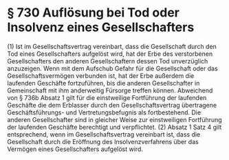 # § 730 Auflösung bei Tod oder Insolvenz eines Gesellschafters
(1) Ist im Gesellschaftsvertrag vereinbart, dass die Gesellschaft durch den Tod eines Gesellschafters aufgelöst wird, hat der Erbe des verstorbenen Gesellschafters den anderen Gesellschaftern dessen Tod unverzüglich anzuzeigen. Wenn mit dem Aufschub Gefahr für die Gesellschaft oder das Gesellschaftsvermögen verbunden ist, hat der Erbe außerdem die laufenden Geschäfte fortzuführen, bis die anderen Gesellschafter in Gemeinschaft mit ihm anderweitig Fürsorge treffen können. Abweichend von § 736b Absatz 1 gilt für die einstweilige Fortführung der laufenden Geschäfte die dem Erblasser durch den Gesellschaftsvertrag übertragene Geschäftsführungs- und Vertretungsbefugnis als fortbestehend. Die anderen Gesellschafter sind in gleicher Weise zur einstweiligen Fortführung der laufenden Geschäfte berechtigt und verpflichtet.
(2) Absatz 1 Satz 4 gilt entsprechend, wenn im Gesellschaftsvertrag vereinbart ist, dass die Gesellschaft durch die Eröffnung des Insolvenzverfahrens über das Vermögen eines Gesellschafters aufgelöst wird.
